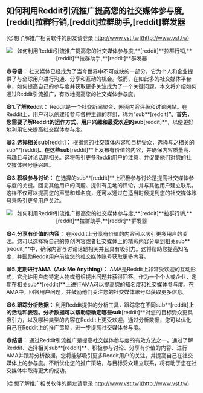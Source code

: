 ## **如何利用Reddit引流推广提高您的社交媒体参与度,**[reddit]**拉群行销,**[reddit]**拉群助手,**[reddit]**群发器**

[😍想了解推广相关软件的朋友请登录 http://www.vst.tw](http://www.vst.tw)

 <center><img src="https://vst.tw/MP4/tuiguang/png/1.png" alt="如何利用Reddit引流推广提高您的社交媒体参与度,**[reddit]**拉群行销,**[reddit]**拉群助手,**[reddit]**群发器"></center>

**😄导语：**
社交媒体已经成为了当今世界中不可或缺的一部分，它为个人和企业提供了与全球用户进行沟通、分享和互动的机会。然而，在如此多的社交媒体平台中，如何提高自己的参与度并获取更多关注成为了一个关键问题。本文将介绍如何通过Reddit引流推广，有效地提高您的社交媒体参与度。

**😄1.了解Reddit：**
Reddit是一个社交新闻聚合、网页内容评级和讨论网站。在Reddit上，用户可以创建和参与各种主题的群组，称为“sub**[reddit]**”。首先，您需要了解Reddit的运作方式、用户兴趣和最受欢迎的sub**[reddit]**，以便更好地利用它来提高社交媒体参与度。

**😄2.选择相关sub**[reddit]**：**
根据您的社交媒体内容和目标受众，选择与之相关的sub**[reddit]**。在这些sub**[reddit]**上发布有价值的内容，并确保内容质量高、有趣且与讨论话题相关。这将吸引更多Reddit用户的注意，并促使他们对您的社交媒体账号感兴趣。

**😄3.积极参与讨论：**
在选择的sub**[reddit]**上积极参与讨论是提高社交媒体参与度的关键。回复其他用户的问题、提供有见地的评论，并与其他用户建立联系。这样不仅可以提高您的声誉和知名度，还可以通过在适当时候提到您的社交媒体账号来吸引更多用户关注。

 <center><img src="https://vst.tw/MP4/tuiguang/png/6.png" alt="如何利用Reddit引流推广提高您的社交媒体参与度,**[reddit]**拉群行销,**[reddit]**拉群助手,**[reddit]**群发器"></center>

**😄4.分享有价值的内容：**
在Reddit上分享有价值的内容可以吸引更多用户的关注。您可以选择将自己的原创内容或者社交媒体上的精彩内容分享到相关sub**[reddit]**中，确保内容与讨论话题相关并且具有吸引力。这将帮助您提高知名度，并鼓励Reddit用户前往您的社交媒体账号获取更多内容。

**😄5.定期进行AMA（Ask Me Anything）：**
AMA是Reddit上非常受欢迎的互动形式，它允许用户向特定人物或组织提出问题并获得回答。作为一个个人或企业，定期在相关sub**[reddit]**上进行AMA可以提高您的知名度和社交媒体参与度。在AMA中，回答用户问题，并鼓励他们关注您的社交媒体账号以获取更多信息。

**😄6.跟踪分析数据：**
利用Reddit提供的分析工具，跟踪您在不同sub**[reddit]**上的活动和表现。分析数据可以帮助您确定哪些sub**[reddit]**对您的目标受众更具吸引力，以及哪种类型的内容在Reddit上更受欢迎。通过分析数据，您可以优化自己在Reddit上的推广策略，进一步提高社交媒体参与度。

**😄结语：**
通过Reddit引流推广是提高社交媒体参与度的有效方法之一。通过了解Reddit、选择相关sub**[reddit]**、积极参与讨论、分享有价值的内容、进行AMA并跟踪分析数据，您将能够吸引更多Reddit用户的关注，并提高自己在社交媒体上的参与度。不断优化您的推广策略，与目标受众建立联系，将有助于您在社交媒体中取得更大的成功。

[😍想了解推广相关软件的朋友请登录 http://www.vst.tw](http://www.vst.tw)



